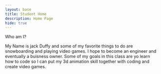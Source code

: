 ```yaml
---
layout: base
title: Student Home
description: Home Page
hide: true
---
```


Who am I?

My Name is jack Duffy and some of my favorite things to do are snowboarding and playing video games. I hope to become an engineer and eventually a buisness owner. Some of my goals in this class are yo learn how to code so I can put my 3d animation skill together with coding and create video games.

